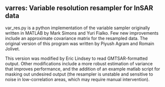varres: Variable resolution resampler for InSAR data
-----

var\_res.py is a python implementation of the variable sampler originally written in MATLAB by Mark Simons and Yuri Fialko. Few new improvements include an approximate covariance matrix for the resampled data. The original version of this program was written by Piyush Agram and Romain Jolivet.

This version was modified by Eric Lindsey to read GMTSAR-formatted output. Other modifications include a more robust estimation of variance that improves performance, and the addition of an example matlab script for masking out undesired output (the resampler is unstable and sensitive to noise in low-correlation areas, which may require manual intervention).


